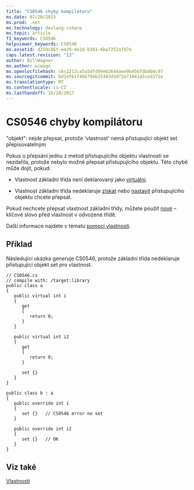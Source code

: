 ```yaml
---
title: "CS0546 chyby kompilátoru"
ms.date: 07/20/2015
ms.prod: .net
ms.technology: devlang-csharp
ms.topic: article
f1_keywords: CS0546
helpviewer_keywords: CS0546
ms.assetid: d259c86f-ee29-4e2d-b381-6ba7252af87e
caps.latest.revision: "13"
author: BillWagner
ms.author: wiwagn
ms.openlocfilehash: c6c2212ca5a5dfd99eb2644aee9b456fdbd66c97
ms.sourcegitcommit: bd1ef61f4bb794b25383d3d72e71041a5ced172e
ms.translationtype: MT
ms.contentlocale: cs-CZ
ms.lasthandoff: 10/18/2017
---
```

# <a name="compiler-error-cs0546"></a>CS0546 chyby kompilátoru
"objekt": nejde přepsat, protože 'vlastnost' nemá přistupující objekt set přepisovatelným  
  
 Pokus o přepsání jednu z metod přistupujícího objektu vlastnosti se nezdařila, protože nebylo možné přepsat přistupujícího objektu. Této chybě může dojít, pokud:  
  
-   Vlastnost základní třída není deklarovaný jako [virtuální](../../csharp/language-reference/keywords/virtual.md).  
  
-   Vlastnost základní třída nedeklaruje [získat](../../csharp/language-reference/keywords/get.md) nebo [nastavit](../../csharp/language-reference/keywords/set.md) přistupujícího objektu chcete přepsat.  
  
 Pokud nechcete přepsat vlastnost základní třídy, můžete použít [nové](../../csharp/language-reference/keywords/new.md) – klíčové slovo před vlastnost v odvozené třídě.  
  
 Další informace najdete v tématu [pomocí vlastnosti](../../csharp/programming-guide/classes-and-structs/using-properties.md).  
  
## <a name="example"></a>Příklad  
 Následující ukázka generuje CS0546, protože základní třída nedeklaruje přistupující objekt set pro vlastnost.  
  
```  
// CS0546.cs  
// compile with: /target:library  
public class a  
{  
   public virtual int i  
   {  
      get  
      {  
         return 0;  
      }  
   }  
  
   public virtual int i2  
   {  
      get  
      {  
         return 0;  
      }  
  
      set {}  
   }  
}  
  
public class b : a  
{  
   public override int i  
   {  
      set {}   // CS0546 error no set  
   }  
  
   public override int i2  
   {  
      set {}   // OK  
   }  
}  
```  
  
## <a name="see-also"></a>Viz také  
 [Vlastnosti](../../csharp/programming-guide/classes-and-structs/properties.md)
